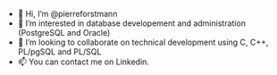 - 👋 Hi, I’m @pierreforstmann
- 👀 I’m interested in database developement and administration (PostgreSQL and Oracle)
- 💞️ I’m looking to collaborate on technical development using C, C++, PL/pgSQL and PL/SQL
- 📫 You can contact me on Linkedin.

<!---
pierreforstmann/pierreforstmann is a ✨ special ✨ repository because its `README.md` (this file) appears on your GitHub profile.
You can click the Preview link to take a look at your changes.
--->
